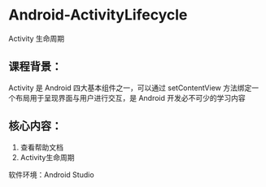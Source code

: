 # Android-ActivityLifecycle #
Activity 生命周期

## 课程背景： ##
Activity 是 Android 四大基本组件之一，可以通过 setContentView 方法绑定一个布局用于呈现界面与用户进行交互，是 Android 开发必不可少的学习内容

## 核心内容： ##
1. 查看帮助文档
2. Activity生命周期

软件环境：Android Studio